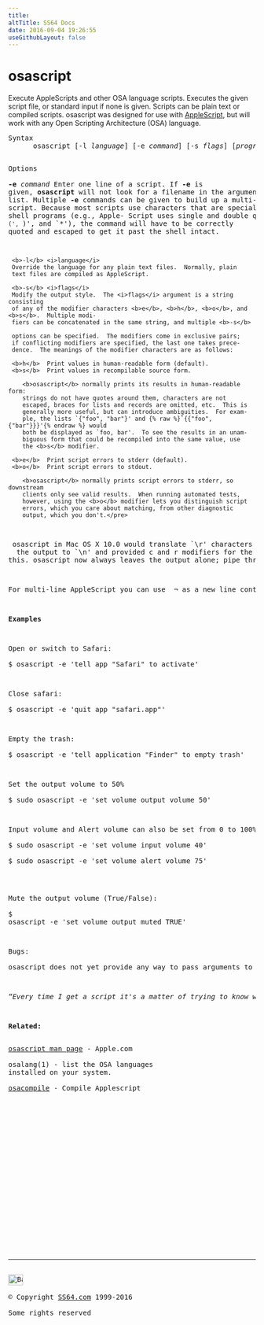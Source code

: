 ```yaml
---
title:
altTitle: SS64 Docs
date: 2016-09-04 19:26:55
useGithubLayout: false
---
```

<!-- #BeginLibraryItem "/Library/head_osx.lbi" --><!-- #EndLibraryItem --><h1>osascript</h1> 
<p>Execute AppleScripts and other OSA language scripts. Executes
  the given script file, or standard input if none is
given. Scripts can be plain text or compiled scripts. osascript was
designed for use with <a href="http://www.apple.com/applescript/">AppleScript</a>,
but will work with any Open Scripting Architecture (OSA) language.</p>
<pre>Syntax
      osascript [-l <i>language</i>] [-e <i>command</i>] [-s <i>flags</i>] [<i>programfile</i>]

Options<i>
</i>   
     <b>-e</b> <i>command</i>
     Enter one line of a script.  If <b>-e</b> is given, <b>osascript</b> will not
     look for a filename in the argument list.  Multiple <b>-e</b> commands can 
     be given to build up a multi-line script.  Because most scripts use
     characters that are special to many shell programs (e.g., Apple-
     Script uses single and double quote marks, `(', `)', and `*'),
     the command will have to be correctly quoted and escaped to
     get it past the shell intact.

     <b>-l</b> <i>language</i>
     Override the language for any plain text files.  Normally, plain
     text files are compiled as AppleScript.

     <b>-s</b> <i>flags</i>
     Modify the output style.  The <i>flags</i> argument is a string consisting
     of any of the modifier characters <b>e</b>, <b>h</b>, <b>o</b>, and <b>s</b>.  Multiple modi-
     fiers can be concatenated in the same string, and multiple <b>-s</b>

     options can be specified.  The modifiers come in exclusive pairs;
     if conflicting modifiers are specified, the last one takes prece-
     dence.  The meanings of the modifier characters are as follows:

     <b>h</b>  Print values in human-readable form (default).
     <b>s</b>  Print values in recompilable source form.

        <b>osascript</b> normally prints its results in human-readable form:
        strings do not have quotes around them, characters are not
        escaped, braces for lists and records are omitted, etc.  This is
        generally more useful, but can introduce ambiguities.  For exam-
        ple, the lists `{"foo", "bar"}' and {% raw %}`{{"foo", {"bar"}}}'{% endraw %} would
        both be displayed as `foo, bar'.  To see the results in an unam-
        biguous form that could be recompiled into the same value, use
        the <b>s</b> modifier.

     <b>e</b>  Print script errors to stderr (default).
     <b>o</b>  Print script errors to stdout.

        <b>osascript</b> normally prints script errors to stderr, so downstream
        clients only see valid results.  When running automated tests,
        however, using the <b>o</b> modifier lets you distinguish script
        errors, which you care about matching, from other diagnostic
        output, which you don't.</pre>
<p> osascript in Mac OS X 10.0 would translate `\r' characters in
  the output to `\n' and provided c and r modifiers for the -s option to change
this. osascript now always leaves the output alone; pipe through <a href="tr.html">tr</a> if necessary.</p>
<p>For multi-line AppleScript you can use  ¬ as a new line continuation character, press <span class="code">Option-L</span> to  enter this into your text editor.</p>
<p><b>Examples</b></p>
<p>Open or switch to Safari:<br>
<span class="code">$ osascript -e 'tell app "Safari" to activate'</span></p>
<p>Close safari: <span class="code"><br>
$ osascript -e 'quit app "safari.app"'</span></p>
<p>Empty the trash:<span class="code"><br>
$ osascript -e 'tell application "Finder" to empty trash'</span></p>
<p>Set the output volume to 50%<span class="code"><br>
$ sudo osascript -e 'set volume output volume 50'</span></p>
<p>Input volume and Alert volume can also be set from 0 to 100%: <br>
<span class="code">$ sudo osascript -e 'set volume input volume 40'</span><br>
<span class="code">$ sudo osascript -e 'set volume alert volume 75'</span><br>
</p>
<p>Mute the output volume (True/False):<br>
<span class="code">$ 
osascript -e 'set volume output muted TRUE'</span></p>
<p>Bugs:<br>
osascript does not yet provide any way to pass arguments to the script.</p>
<p class="quote"><i>“Every time I get a script it's a matter of trying to know what I could do with it. I see colors, imagery. It has to have a smell. It's like falling in love. You can't give a reason why” ~ Paul Newman</i></p>
<p><b>Related:</b></p>
<a href="https://developer.apple.com/legacy/library/documentation/Darwin/Reference/ManPages/man1/osascript.1.html">osascript man page</a> - Apple.com<br>
osalang(1) - list the OSA languages
installed on your system.<br>
<a href="osacompile.html">osacompile</a> - Compile Applescript<p></p><!-- #BeginLibraryItem "/Library/foot_osx.lbi" --><p><script async="" src="//pagead2.googlesyndication.com/pagead/js/adsbygoogle.js"></script>
<!-- OSX300 -->
<ins class="adsbygoogle" style="display:inline-block;width:300px;height:250px" data-ad-client="ca-pub-6140977852749469" data-ad-slot="1823340303"></ins>
<script>
(adsbygoogle = window.adsbygoogle || []).push({});
</script></p>
<hr>
<div id="bl" class="footer"><a href="#"><img src="../images/top.png" width="30" height="22" alt="Back to the Top"></a></div>
<div id="br" class="footer, tagline">© Copyright <a href="http://ss64.com/">SS64.com</a> 1999-2016<br>
Some rights reserved</div><!-- #EndLibraryItem -->
